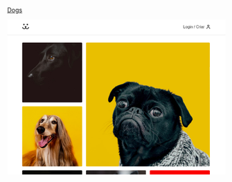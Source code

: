 <a href="https://dogs.origamid.dev/" title="Dogs">Dogs</a>

![image](https://github.com/vilarjp/origamid-react/blob/master/dogs.png)
